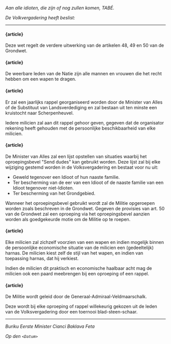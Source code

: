 _Aan alle idioten, die zijn of nog zullen komen, TABÉ._

_De Volkvergadering heeft beslist:_

--------------------------

#### {article}
Deze wet regelt de verdere uitwerking van de artikelen 48, 49 en 50 van de Grondwet.

#### {article}
De weerbare leden van de Natie zijn alle mannen en vrouwen die het recht hebben om een wapen te dragen.

#### {article}
Er zal een jaarlijks rappel georganiseerd worden door de Minister van Alles of de Substituut van Landsverdediging en zal bestaan uit ten minste een kruistocht naar Scherpenheuvel.

Iedere milicien zal aan dit rappel gehoor geven, gegeven dat de organisator rekening heeft gehouden met de persoonlijke beschikbaarheid van elke milicien. 

#### {article}
De Minister van Alles zal een lijst opstellen van situaties waarbij het oproepingsbevel "Send dudes" kan gebruikt worden.
Deze lijst zal bij elke wijziging gestemd worden in de Volksvergadering en bestaat voor nu uit:

* Geweld tegenover een Idioot of hun naaste familie.
* Ter bescherming van de eer van een Idioot of de naaste familie van een Idioot tegenover niet-Idioten.
* Ter bescherming van het Grondgebied. 

Wanneer het oproepingsbevel gebruikt wordt zal de Militie opgeroepen worden zoals beschreven in de Grondwet.
Gegeven de provisies van art. 50 van de Grondwet zal een oproeping via het oproepingsbevel aanzien worden als goedgekeurde motie om de Militie op te roepen.

#### {article}
Elke milicien zal zichzelf voorzien van een wapen en indien mogelijk binnen de persoonlijke economische situatie van de milicien een (gedeeltelijk) harnas.
De milicien kiest zelf de stijl van het wapen, en indien van toepassing harnas, dat hij verkiest. 

Indien de milicien dit praktisch en economische haalbaar acht mag de milicien ook een paard meebrengen bij een oproeping of een rappel.

#### {article}
De Militie wordt geleid door de Generaal-Admiraal-Veldmaarschalk.

Deze wordt bij elke oproeping of rappel willekeurig gekozen uit de leden van de Volksvergadering door een toernooi blad-steen-schaar.

--------------------------

_Buriku Eerste Minister Cianci Baklava Feta_

_Op den ``<Datum>``_